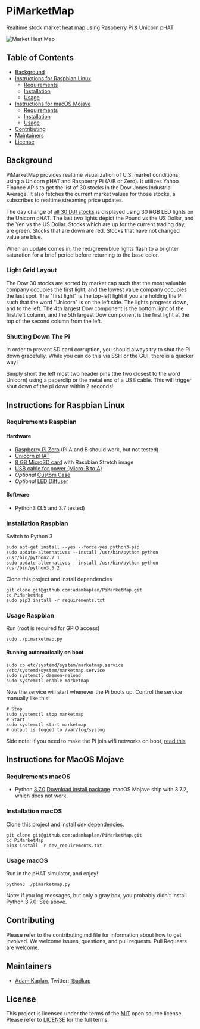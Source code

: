 # PiMarketMap

Realtime stock market heat map using Raspberry Pi &amp; Unicorn pHAT

![Market Heat Map](https://github.com/storage/user/12445/files/6eee7b00-4cc2-11e9-888b-120b57a6fcbf)

## Table of Contents

- [Background](#background)
- [Instructions for Raspbian Linux](#instructions-for-raspbian-linux)
  - [Requirements](#requirements-raspbian)
  - [Installation](#installation-raspbian)
  - [Usage](#usage-raspbian)
- [Instructions for macOS Mojave](#instructions-for-macos-mojave)
  - [Requirements](#requirements-macos)
  - [Installation](#installation-macos)
  - [Usage](#usage-macos)
- [Contributing](#contributing)
- [Maintainers](#maintainers)
- [License](#license)

## Background

PiMarketMap provides realtime visualization of U.S. market conditions, using a Unicorn pHAT and Raspberry Pi (A/B or Zero). It utilizes Yahoo Finance APIs to get the list of 30 stocks in the Dow Jones Industrial Average. It also fetches the current market values for those stocks, a subscribes to realtime streaming price updates.

The day change of [all 30 DJI stocks](https://finance.yahoo.com/quote/%5EDJI/components?p=%5EDJI) is displayed using 30 RGB LED lights on the Unicorn pHAT. The last two lights depict the Pound vs the US Dollar, and the Yen vs the US Dollar. Stocks which are up for the current trading day, are green. Stocks that are down are red. Stocks that have not changed value are blue.

When an update comes in, the red/green/blue lights flash to a brighter saturation for a brief period before returning to the base color.

### Light Grid Layout

The Dow 30 stocks are sorted by market cap such that the most valuable company occupies the first light, and the lowest value company occupies the last spot. The "first light" is the top-left light if you are holding the Pi such that the word "Unicorn" is on the left side. The lights progress down, and to the left. The 4th largest Dow component is the bottom light of the first/left column, and the 5th largest Dow component is the first light at the top of the second column from the left.

### Shutting Down The Pi

In order to prevent SD card corruption, you should always try to shut the Pi down gracefully. While you can do this via SSH or the GUI, there is a quicker way!

Simply short the left most two header pins (the two closest to the word Unicorn) using a paperclip or the metal end of a USB cable. This will trigger shut down of the pi down within 2 seconds!

## Instructions for Raspbian Linux

### Requirements Raspbian

#### Hardware
- [Raspberry Pi Zero](https://www.raspberrypi.org/products/raspberry-pi-zero-w/) (Pi A and B should work, but not tested)
- [Unicorn pHAT](https://shop.pimoroni.com/products/unicorn-phat#description)
- [8 GB MicroSD card](https://www.microcenter.com/product/486146/micro-center-16gb-microsdhc-class-10-flash-memory-card) with Raspbian Stretch image
- [USB cable for power (Micro-B to A)](https://www.microcenter.com/product/485276/usb-20-(type-a)-to-micro-usb-(type-b)-male-cable-3-ft---black)
- _Optional_ [Custom Case](https://www.c4labs.com/product/zebra-zero-heatsink-case-raspberry-pi-zero-zero-w-color-options/)
- _Optional_ [LED Diffuser](https://shop.pimoroni.com/products/phat-diffuser)

#### Software
- Python3 (3.5 and 3.7 tested)

### Installation Raspbian

Switch to Python 3
```
sudo apt-get install --yes --force-yes python3-pip
sudo update-alternatives --install /usr/bin/python python /usr/bin/python2.7 1
sudo update-alternatives --install /usr/bin/python python /usr/bin/python3.5 2
```

Clone this project and install dependencies
```
git clone git@github.com:adamkaplan/PiMarketMap.git
cd PiMarketMap
sudo pip3 install -r requirements.txt
```

### Usage Raspbian

Run (root is required for GPIO access)
```
sudo ./pimarketmap.py
```

#### Running automatically on boot

```
sudo cp etc/systemd/system/marketmap.service /etc/systemd/system/marketmap.service
sudo systemctl daemon-reload
sudo systemctl enable marketmap
```

Now the service will start whenever the Pi boots up. Control the service manually like this:
```
# Stop
sudo systemctl stop marketmap
# Start
sudo systemctl start marketmap
# output is logged to /var/log/syslog
```

Side note: if you need to make the Pi join wifi networks on boot, [read this](https://learn.adafruit.com/adafruits-raspberry-pi-lesson-3-network-setup/setting-up-wifi-with-occidentalis)

## Instructions for MacOS Mojave

### Requirements macOS

- Python [3.7.0](https://github.com/pygame/pygame/issues/555#issuecomment-471258085) [Download install package](https://www.python.org/ftp/python/3.7.0/python-3.7.0-macosx10.9.pkg). macOS Mojave ship with 3.7.2, which does not work.

### Installation macOS

Clone this project and install *dev* dependencies.
```
git clone git@github.com:adamkaplan/PiMarketMap.git
cd PiMarketMap
pip3 install -r dev_requirements.txt
```
### Usage macOS

Run in the pHAT simulator, and enjoy!
```
python3 ./pimarketmap.py
```

Note: if you log messages, but only a gray box, you probably didn't install Python 3.7.0! See above.

## Contributing
Please refer to the contributing.md file for information about how to get involved. We welcome issues, questions, and pull requests. Pull Requests are welcome.

## Maintainers

- [Adam Kaplan](https://github.com/adamkaplan), Twitter: [@adkap](https://twitter.com/adkap)

## License

This project is licensed under the terms of the [MIT](LICENSE-MIT) open source license. Please refer to [LICENSE](LICENSE) for the full terms.

